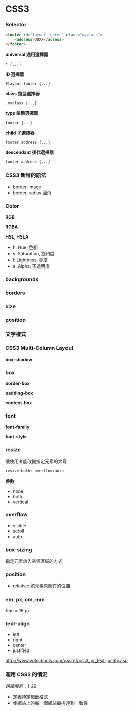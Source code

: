 # CSS3

### Selector

```html
<footer id="layout-footer" class="myclass">
    <address>OOXX</adress>
</footer>
```

**universal 通用選擇器**

```
* {...}
```

**ID 選擇器**

```
#layout-footer {...}
```

**class 類型選擇器**

```
.myclass {...}
```

**type 型態選擇器**

```
footer {...}
```

**child 子選擇器**

```
footer address {...}
```

**descendant 後代選擇器**

```
footer address {...}
```

### CSS3 新增的語法

* border-image
* border-radius 圓角

### Color

**RGB**

**RGBA**

**HSL, HSLA**

* h: Hue, 色相
* s: Saturation, 飽和度
* l: Lightness, 亮度
* a: Alpha, 不透明度

### backgrounds

### borders

### size

### position

### 文字樣式

### CSS3 Multi-Column Layout

**box-shadow**

### box

**border-box**

**padding-box**

**content-box**

### font

**font-family**

**font-style**

### resize

讓使用者能改變指定元素的大寫

`resize:both; overflow:auto`

**參數**

* none
* both
* vertical

### overflow

* visible
* scroll
* auto

### box-sizing

指定元素放入某個區域的方式

### position

* relative: 該元素原應在的位置

### em, px, cm, mm

1em = 16 px

### text-align

* left
* right
* center
* justified

http://www.w3schools.com/cssref/css3_pr_text-justify.asp

### 適用 CSS3 的情況

*題庫解析*：1-26

* 定義特定標籤格式
* 使網站上的每一個網站編排達到一致性

